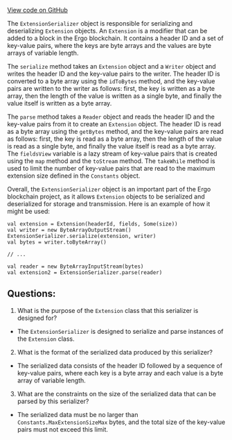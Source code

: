 [View code on GitHub](https://github.com/ergoplatform/ergo/src/main/scala/org/ergoplatform/modifiers/history/extension/ExtensionSerializer.scala)

The `ExtensionSerializer` object is responsible for serializing and deserializing `Extension` objects. An `Extension` is a modifier that can be added to a block in the Ergo blockchain. It contains a header ID and a set of key-value pairs, where the keys are byte arrays and the values are byte arrays of variable length.

The `serialize` method takes an `Extension` object and a `Writer` object and writes the header ID and the key-value pairs to the writer. The header ID is converted to a byte array using the `idToBytes` method, and the key-value pairs are written to the writer as follows: first, the key is written as a byte array, then the length of the value is written as a single byte, and finally the value itself is written as a byte array.

The `parse` method takes a `Reader` object and reads the header ID and the key-value pairs from it to create an `Extension` object. The header ID is read as a byte array using the `getBytes` method, and the key-value pairs are read as follows: first, the key is read as a byte array, then the length of the value is read as a single byte, and finally the value itself is read as a byte array. The `fieldsView` variable is a lazy stream of key-value pairs that is created using the `map` method and the `toStream` method. The `takeWhile` method is used to limit the number of key-value pairs that are read to the maximum extension size defined in the `Constants` object.

Overall, the `ExtensionSerializer` object is an important part of the Ergo blockchain project, as it allows `Extension` objects to be serialized and deserialized for storage and transmission. Here is an example of how it might be used:

```
val extension = Extension(headerId, fields, Some(size))
val writer = new ByteArrayOutputStream()
ExtensionSerializer.serialize(extension, writer)
val bytes = writer.toByteArray()

// ...

val reader = new ByteArrayInputStream(bytes)
val extension2 = ExtensionSerializer.parse(reader)
```
## Questions: 
 1. What is the purpose of the `Extension` class that this serializer is designed for?
- The `ExtensionSerializer` is designed to serialize and parse instances of the `Extension` class.
2. What is the format of the serialized data produced by this serializer?
- The serialized data consists of the header ID followed by a sequence of key-value pairs, where each key is a byte array and each value is a byte array of variable length.
3. What are the constraints on the size of the serialized data that can be parsed by this serializer?
- The serialized data must be no larger than `Constants.MaxExtensionSizeMax` bytes, and the total size of the key-value pairs must not exceed this limit.